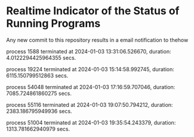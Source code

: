 # Realtime Indicator of the Status of Running Programs
Any new commit to this repository results in a email notification to thehow

process 1588 terminated at 2024-01-03 13:31:06.526670, duration: 4.0122294425964355 secs.

process 19224 terminated at 2024-01-03 15:14:58.992745, duration: 6115.150799512863 secs.

process 54048 terminated at 2024-01-03 17:16:59.707046, duration: 7085.724861860275 secs.

process 55116 terminated at 2024-01-03 19:07:50.794212, duration: 2383.186795949936 secs.

process 51004 terminated at 2024-01-03 19:35:54.243379, duration: 1313.781662940979 secs.

